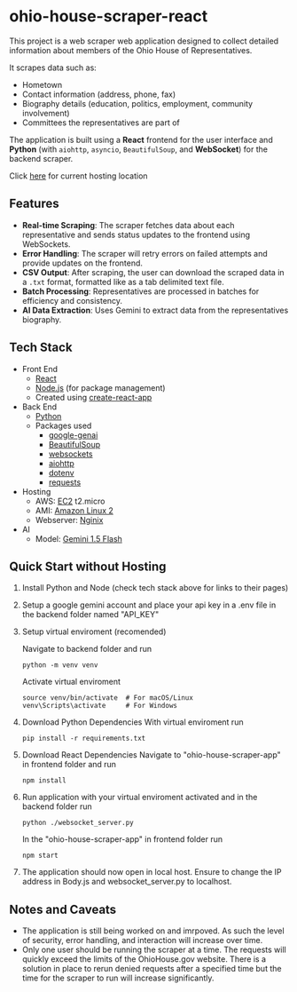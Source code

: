 # ohio-house-scraper-react
This project is a web scraper web application designed to collect detailed information about members of the Ohio House of Representatives.

It scrapes data such as:

- Hometown
- Contact information (address, phone, fax)
- Biography details (education, politics, employment, community involvement)
- Committees the representatives are part of

The application is built using a **React** frontend for the user interface and **Python** (with `aiohttp`, `asyncio`, `BeautifulSoup`, and **WebSocket**) for the backend scraper.

Click [here](http://3.146.35.114) for current hosting location
## Features
- **Real-time Scraping**: The scraper fetches data about each representative and sends status updates to the frontend using WebSockets.
- **Error Handling**: The scraper will retry errors on failed attempts and provide updates on the frontend.
- **CSV Output**: After scraping, the user can download the scraped data in a `.txt` format, formatted like as a tab delimited text file.
- **Batch Processing**: Representatives are processed in batches for efficiency and consistency.
- **AI Data Extraction**: Uses Gemini to extract data from the representatives biography.

## Tech Stack
- Front End
    - [React](https://react.dev/)
    - [Node.js](https://nodejs.org/en) (for package management)
    - Created using [create-react-app](https://github.com/facebook/create-react-app?tab=readme-ov-file)
- Back End
    - [Python](https://www.python.org/)
    - Packages used
        - [google-genai](https://ai.google.dev/)
        - [BeautifulSoup](https://pypi.org/project/beautifulsoup4/)
        - [websockets](https://websockets.readthedocs.io/en/stable/)
        - [aiohttp](https://docs.aiohttp.org/en/stable/)
        - [dotenv](https://pypi.org/project/python-dotenv/)
        - [requests](https://pypi.org/project/requests/)
- Hosting
    - AWS: [EC2](https://aws.amazon.com/pm/ec2/?gclid=Cj0KCQiA_NC9BhCkARIsABSnSTbwN1-G04mmv6p1qXeOHox1rsO1efCuAQdwr49LpMKGLXLXzEBOR8oaAjcbEALw_wcB&trk=36c6da98-7b20-48fa-8225-4784bced9843&sc_channel=ps&ef_id=Cj0KCQiA_NC9BhCkARIsABSnSTbwN1-G04mmv6p1qXeOHox1rsO1efCuAQdwr49LpMKGLXLXzEBOR8oaAjcbEALw_wcB:G:s&s_kwcid=AL!4422!3!467723097970!e!!g!!aws%20ec2!11198711716!118263955828) t2.micro
    - AMI: [Amazon Linux 2](https://aws.amazon.com/amazon-linux-2/?amazon-linux-whats-new.sort-by=item.additionalFields.postDateTime&amazon-linux-whats-new.sort-order=desc)
    - Webserver: [Nginix](https://nginx.org/)
- AI
    - Model: [Gemini 1.5 Flash](https://ai.google.dev/gemini-api/docs/models/gemini#gemini-1.5-flash)

## Quick Start without Hosting
1. Install Python and Node (check tech stack above for links to their pages)
2. Setup a google gemini account and place your api key in a .env file in the backend folder named "API_KEY"
3. Setup virtual enviroment (recomended)

    Navigate to backend folder and run
    ```
    python -m venv venv
    ```
    Activate virtual enviroment
    ```
    source venv/bin/activate  # For macOS/Linux
    venv\Scripts\activate     # For Windows
    ```
4. Download Python Dependencies
    With virtual enviroment run
    ```
    pip install -r requirements.txt
    ```
5. Download React Dependencies
    Navigate to "ohio-house-scraper-app" in frontend folder and run
    ```
    npm install
    ```
6. Run application
    with your virtual enviroment activated and in the backend folder run
    ```
    python ./websocket_server.py
    ```
    In the "ohio-house-scraper-app" in frontend folder run
    ```
    npm start
    ```
7. The application should now open in local host. Ensure to change the IP address in Body.js and websocket_server.py to localhost.

## Notes and Caveats
- The application is still being worked on and imrpoved. As such the level of security, error handling, and interaction will increase over time.
- Only one user should be running the scraper at a time. The requests will quickly exceed the limits of the OhioHouse.gov website. There is a solution in place to rerun denied requests after a specified time but the time for the scraper to run will increase significantly.

    

